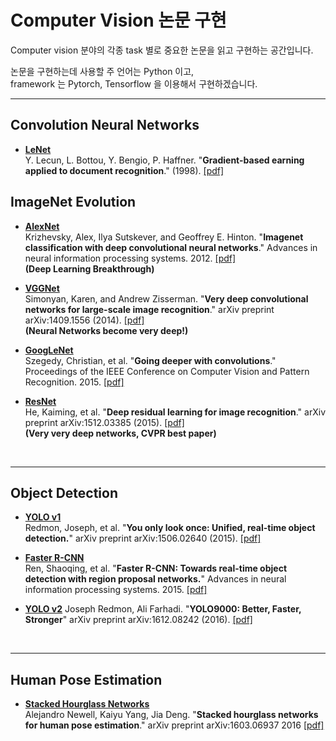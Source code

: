 # Computer Vision 논문 구현

Computer vision 분야의 각종 task 별로 중요한 논문을 읽고 구현하는 공간입니다.  

논문을 구현하는데 사용할 주 언어는 Python 이고,  
framework 는  Pytorch, Tensorflow 을 이용해서 구현하겠습니다.  


***

## Convolution Neural Networks

- [__LeNet__](https://github.com/ai-rtistic/cv-papers-implementation/tree/main/LeNet)  
   Y. Lecun, L. Bottou, Y. Bengio, P. Haffner. "**Gradient-based earning applied to document recognition**." (1998). [[pdf]](http://vision.stanford.edu/cs598_spring07/papers/Lecun98.pdf)


## ImageNet Evolution


- [__AlexNet__](https://github.com/ai-rtistic/cv-papers-implementation/tree/main/AlexNet)  
  Krizhevsky, Alex, Ilya Sutskever, and Geoffrey E. Hinton. "**Imagenet classification with deep convolutional neural networks**." Advances in neural information processing systems. 2012. [[pdf]](http://papers.nips.cc/paper/4824-imagenet-classification-with-deep-convolutional-neural-networks.pdf)  
   **(Deep Learning Breakthrough)**  



- [__VGGNet__](https://github.com/ai-rtistic/cv-papers-implementation/tree/main/VGGNet)  
  Simonyan, Karen, and Andrew Zisserman. "**Very deep convolutional networks for large-scale image recognition**." arXiv preprint arXiv:1409.1556 (2014). [[pdf]](https://arxiv.org/pdf/1409.1556.pdf)  
  **(Neural Networks become very deep!)**

- [__GoogLeNet__](https://github.com/ai-rtistic/cv-papers-implementation/tree/main/GoogLeNet)  
 Szegedy, Christian, et al. "**Going deeper with convolutions**." Proceedings of the IEEE Conference on Computer Vision and Pattern Recognition. 2015. [[pdf]](http://www.cv-foundation.org/openaccess/content_cvpr_2015/papers/Szegedy_Going_Deeper_With_2015_CVPR_paper.pdf)  



- [__ResNet__](https://github.com/ai-rtistic/cv-papers-implementation/tree/main/ResNet)   
  He, Kaiming, et al. "**Deep residual learning for image recognition**." arXiv preprint arXiv:1512.03385 (2015). [[pdf]](https://arxiv.org/pdf/1512.03385.pdf)  
  **(Very very deep networks, CVPR best paper)**

<br/>

***

## Object Detection

- [__YOLO v1__](https://github.com/ai-rtistic/cv-papers-implementation/tree/main/YOLOv1)  
  Redmon, Joseph, et al. "__You only look once: Unified, real-time object detection.__" arXiv preprint arXiv:1506.02640 (2015). [[pdf]](https://arxiv.org/abs/1506.02640)



- [__Faster R-CNN__]()  
  Ren, Shaoqing, et al. "__Faster R-CNN: Towards real-time object detection with region proposal networks.__" Advances in neural information processing systems. 2015. [[pdf]](https://arxiv.org/pdf/1506.01497.pdf)


- [__YOLO v2__](https://github.com/ai-rtistic/cv-papers-implementation/tree/main/YOLOv2)
  Joseph Redmon, Ali Farhadi. "__YOLO9000: Better, Faster, Stronger__" 	arXiv preprint arXiv:1612.08242 (2016). [[pdf]](https://arxiv.org/pdf/1612.08242.pdf)  

  


<br/>


***

## Human Pose Estimation
- [__Stacked Hourglass Networks__](https://github.com/ai-rtistic/cv-papers-implementation/tree/main/Stacked%20Hourglass%20Networks)  
  Alejandro Newell, Kaiyu Yang, Jia Deng. "**Stacked hourglass networks for human pose estimation**." arXiv preprint	arXiv:1603.06937 2016 [[pdf]](https://arxiv.org/abs/1603.06937)

